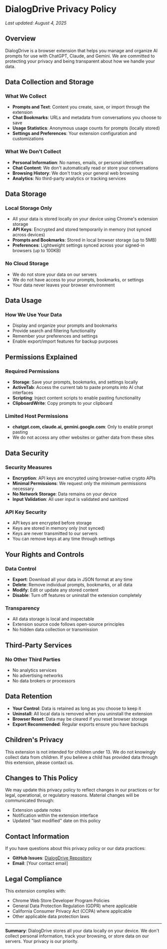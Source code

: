 # DialogDrive Privacy Policy

*Last updated: August 4, 2025*

## Overview

DialogDrive is a browser extension that helps you manage and organize AI prompts for use with ChatGPT, Claude, and Gemini. We are committed to protecting your privacy and being transparent about how we handle your data.

## Data Collection and Storage

### What We Collect
- **Prompts and Text**: Content you create, save, or import through the extension
- **Chat Bookmarks**: URLs and metadata from conversations you choose to save
- **Usage Statistics**: Anonymous usage counts for prompts (locally stored)
- **Settings and Preferences**: Your extension configuration and customizations

### What We Don't Collect
- **Personal Information**: No names, emails, or personal identifiers
- **Chat Content**: We don't automatically read or store your conversations
- **Browsing History**: We don't track your general web browsing
- **Analytics**: No third-party analytics or tracking services

## Data Storage

### Local Storage Only
- All your data is stored locally on your device using Chrome's extension storage
- **API Keys**: Encrypted and stored temporarily in memory (not synced across devices)
- **Prompts and Bookmarks**: Stored in local browser storage (up to 5MB)
- **Preferences**: Lightweight settings synced across your signed-in browsers (up to 100KB)

### No Cloud Storage
- We do not store your data on our servers
- We do not have access to your prompts, bookmarks, or settings
- Your data never leaves your browser environment

## Data Usage

### How We Use Your Data
- Display and organize your prompts and bookmarks
- Provide search and filtering functionality
- Remember your preferences and settings
- Enable export/import features for backup purposes

## Permissions Explained

### Required Permissions
- **Storage**: Save your prompts, bookmarks, and settings locally
- **ActiveTab**: Access the current tab to paste prompts into AI chat interfaces
- **Scripting**: Inject content scripts to enable pasting functionality
- **ClipboardWrite**: Copy prompts to your clipboard

### Limited Host Permissions
- **chatgpt.com, claude.ai, gemini.google.com**: Only to enable prompt pasting
- We do not access any other websites or gather data from these sites

## Data Security

### Security Measures
- **Encryption**: API keys are encrypted using browser-native crypto APIs
- **Minimal Permissions**: We request only the minimum permissions necessary
- **No Network Storage**: Data remains on your device
- **Input Validation**: All user input is validated and sanitized

### API Key Security
- API keys are encrypted before storage
- Keys are stored in memory only (not synced)
- Keys are never transmitted to our servers
- You can remove keys at any time through settings

## Your Rights and Controls

### Data Control
- **Export**: Download all your data in JSON format at any time
- **Delete**: Remove individual prompts, bookmarks, or all data
- **Modify**: Edit or update any stored content
- **Disable**: Turn off features or uninstall the extension completely

### Transparency
- All data storage is local and inspectable
- Extension source code follows open-source principles
- No hidden data collection or transmission

## Third-Party Services

### No Other Third Parties
- No analytics services
- No advertising networks
- No data brokers or processors

## Data Retention

- **Your Control**: Data is retained as long as you choose to keep it
- **Uninstall**: All local data is removed when you uninstall the extension
- **Browser Reset**: Data may be cleared if you reset browser storage
- **Export Recommended**: Regular exports ensure you have backups

## Children's Privacy

This extension is not intended for children under 13. We do not knowingly collect data from children. If you believe a child has provided data through this extension, please contact us.

## Changes to This Policy

We may update this privacy policy to reflect changes in our practices or for legal, operational, or regulatory reasons. Material changes will be communicated through:
- Extension update notes
- Notification within the extension interface
- Updated "last modified" date on this policy

## Contact Information

If you have questions about this privacy policy or our data practices:

- **GitHub Issues**: [DialogDrive Repository](https://github.com/Nikolai-E/DialogDrive/issues)
- **Email**: [Your contact email]

## Legal Compliance

This extension complies with:
- Chrome Web Store Developer Program Policies
- General Data Protection Regulation (GDPR) where applicable
- California Consumer Privacy Act (CCPA) where applicable
- Other applicable data protection laws

---

**Summary**: DialogDrive stores all your data locally on your device. We don't collect personal information, track your browsing, or store data on our servers. Your privacy is our priority.
